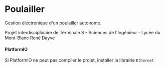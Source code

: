 # Poulailler

Gestion électronique d'un poulailler autonome.

Projet interdisciplinaire de Terminale S - Sciences de l'Ingénieur - Lycée du Mont-Blanc René Dayve

#### PlatformIO
Si PlatformIO ne peut pas compiler le projet, installer la librairie `Ethernet`
